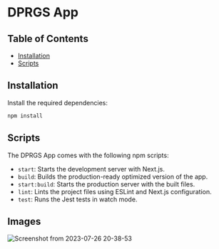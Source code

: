 # DPRGS App

## Table of Contents

- [Installation](#installation)
- [Scripts](#scripts)

## Installation

Install the required dependencies:

```bash
npm install
```

## Scripts

The DPRGS App comes with the following npm scripts:

- `start`: Starts the development server with Next.js.
- `build`: Builds the production-ready optimized version of the app.
- `start:build`: Starts the production server with the built files.
- `lint`: Lints the project files using ESLint and Next.js configuration.
- `test`: Runs the Jest tests in watch mode.

## Images
![Screenshot from 2023-07-26 20-38-53](https://github.com/lbarga/dprgs-challenge/assets/17840539/09fb6abb-57ad-4a3c-92b1-478e33aa3d08)
